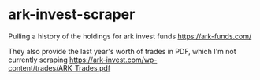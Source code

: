 # ark-invest-scraper
Pulling a history of the holdings for ark invest funds https://ark-funds.com/

They also provide the last year's worth of trades in PDF, which I'm not currently scraping https://ark-invest.com/wp-content/trades/ARK_Trades.pdf

